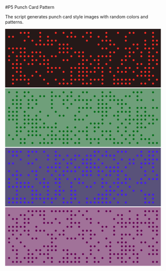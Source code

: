 #P5 Punch Card Pattern

The script generates punch card style images with random colors and patterns.

<img src="assets/punchCardPattern-2-100-57.png"
    alt="example 1" />
<img src="assets/punchCardPattern-133-100-22.png"
    alt="example 2" />
<img src="assets/punchCardPattern-251-100-55.png"
    alt="example 3" />
<img src="assets/punchCardPattern-310-100-20.png"
    alt="example 4" />